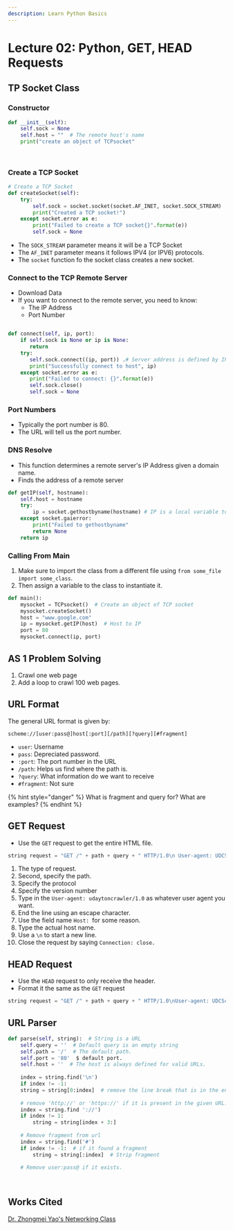```yaml
---
description: Learn Python Basics
---
```


# Lecture 02: Python, GET, HEAD Requests

## TP Socket Class

### Constructor

```python
def __init__(self):
    self.sock = None
    self.host = ""  # The remote host's name
    print("create an object of TCPsocket"
    
    
```

### Create a TCP Socket

```python
# Create a TCP Socket
def createSocket(self):
    try:
        self.sock = socket.socket(socket.AF_INET, socket.SOCK_STREAM)
        print("Created a TCP socket!")
    except socket.error as e:
        print("Failed to create a TCP socket{}".format(e))
        self.sock = None
```

* The `SOCK_STREAM` parameter means it will be a TCP Socket
* The `AF_INET` parameter means it follows IPV4 (or IPV6) protocols.
* The `socket` function fo the socket class creates a new socket.

### Connect to the TCP Remote Server

* Download Data
* If you want to connect to the remote server, you need to know:
  * The IP Address
  * Port Number

```python

def connect(self, ip, port):
    if self.sock is None or ip is None:
       return
    try:
       self.sock.connect((ip, port)) .# Server address is defined by IP/Port
       print("Successfully connect to host", ip)
    except socket.error as e:
       print("Failed to connect: {}".format(e))
       self.sock.close()
       self.sock = None
```

### Port Numbers

* Typically the port number is 80.
* The URL will tell us the port number.

### DNS Resolve

* This function determines a remote server's IP Address given a domain name.
* Finds the address of a remote server

```python
def getIP(self, hostname):
    self.host = hostname
    try:
        ip = socket.gethostbyname(hostname) # IP is a local variable to get IP
    except socket.gaierror:
        print("Failed to gethostbyname"
        return None
    return ip
```

### Calling From Main

1. Make sure to import the class from a different file using `from some_file import some_class`.
2. Then assign a variable to the class to instantiate it.

```python
def main():
    mysocket = TCPsocket()  # Create an object of TCP socket
    mysocket.createSocket()
    host = "www.google.com"
    ip = mysocket.getIP(host)  # Host to IP
    port = 80
    mysocket.connect(ip, port)
```



## AS 1 Problem Solving

1. Crawl one web page
2. Add a loop to crawl 100 web pages.

## URL Format

The general URL format is given by:

```
scheme://[user:pass@]host[:port][/path][?query][#fragment]
```

* `user`: Username
* `pass`: Depreciated password.
* `:port`: The port number in the URL
* `/path`: Helps us find where the path is.
* `?query`: What information do we want to receive
* `#fragment`: Not sure

{% hint style="danger" %}
What is fragment and query for? What are examples?
{% endhint %}

## GET Request

* Use the `GET` request to get the entire HTML file.

```python
string request = "GET /" + path + query + " HTTP/1.0\n User-agent: UDCScrawler/1.0\n Host: " +...
```

1. The type of request.
2. Second, specify the path.
3. Specify the protocol
4. Specify the version number
5. Type in the `User-agent: udaytoncrawler/1.0` as whatever user agent you want.
6. End the line using an escape character.
7. Use the field name `Host: `for some reason. 
8. Type the actual host name.
9. Use a `\n` to start a new line.
10. Close the request by saying `Connection: close.`

## HEAD Request

* Use the `HEAD` request to only receive the header.
* Format it the same as the `GET` request

```python
string request = "GET /" + path + query + " HTTP/1.0\nUser-agent: UDCScrawler/1.0\nHost: " +...
```

## URL Parser

```python
def parse(self, string):  # String is a URL
    self.query = ''  # Default query is an empty string
    self.path = '/'  # The default path.
    self.port = '80'  $ default port.
    self.host = ''  # The host is always defined for valid URLs.
    
    index = string.find('\n')
    if index != -1:
    string = string[0:index]  # remove the line break that is in the end.
    
    # remove 'http://' or 'https://' if it is present in the given URL.
    index = string.find '://')
    if index != 1:
        string = string[index + 3:]
        
    # Remove fragment from url
    index = string.find('#')
    if index != -1:  # if it found a fragment
        string = string[:index]  # Strip fragment
        
    # Remove user:pass@ if it exists.
    
    
```

## Works Cited

[Dr. Zhongmei Yao's Networking Class](https://academic.udayton.edu/zhongmeiyao/)
